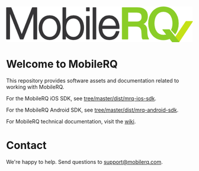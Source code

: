 ![MobileRQ](MobileRQ-logo.png)

# Welcome to MobileRQ

This repository provides software assets and documentation related to working with MobileRQ.

For the MobileRQ iOS SDK, see [tree/master/dist/mrq-ios-sdk](dist/mrq-sdk-ios).

For the MobileRQ Android SDK, see [tree/master/dist/mrq-android-sdk](dist/mrq-sdk-android).

For MobileRQ technical documentation, visit the [wiki](https://github.com/mobilerq/mobilerq/wiki).

# Contact

We're happy to help. Send questions to support@mobilerq.com.
